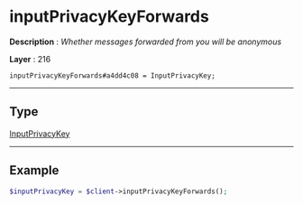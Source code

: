 # inputPrivacyKeyForwards

**Description** : *Whether messages forwarded from you will be anonymous*

**Layer** : 216

```tl
inputPrivacyKeyForwards#a4dd4c08 = InputPrivacyKey;
```

---

## Type

[InputPrivacyKey](type/InputPrivacyKey)

---

## Example

```php
$inputPrivacyKey = $client->inputPrivacyKeyForwards();
```
